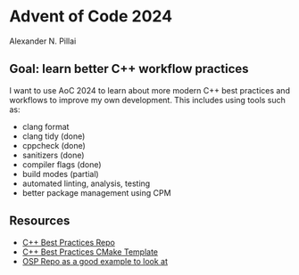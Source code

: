 # Advent of Code 2024
Alexander N. Pillai

## Goal: learn better C++ workflow practices
I want to use AoC 2024 to learn about more modern C++ best practices and workflows to improve my own development. This includes using tools such as:

- clang format
- clang tidy (done)
- cppcheck (done)
- sanitizers (done)
- compiler flags (done)
- build modes (partial)
- automated linting, analysis, testing
- better package management using CPM

## Resources

- [C++ Best Practices Repo](https://github.com/cpp-best-practices/cppbestpractices/blob/master/02-Use_the_Tools_Available.md)
- [C++ Best Practices CMake Template](https://github.com/cpp-best-practices/cmake_template)
- [OSP Repo as a good example to look at](https://github.com/TheOpenSpaceProgram/osp-magnum)
